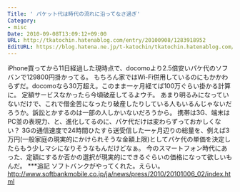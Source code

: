 ```yaml
---
Title: ' パケット代は時代の流れに沿ってなさ過ぎ'
Category:
- misc
Date: 2010-09-08T13:09:12+09:00
URL: http://tkatochin.hatenablog.com/entry/20100908/1283918952
EditURL: https://blog.hatena.ne.jp/t-katochin/tkatochin.hatenablog.com/atom/entry/6653586347154753438
---
```


iPhone買ってから11日経過した現時点で、docomoより2.5倍安いパケ代のソフバンで129800円掛かってる。
もちろん家ではWi-Fi併用しているのにもかかわらずだ。docomoなら30万超え。このまま一ヶ月経てば100万ぐらい掛かる計算に。
定額サービスなかったら今頃破産してるよウチ。
あまり明るみになっていないだけで、これで借金苦になったり破産したりしている人もいるんじゃないだろうか。訴訟とかするのは一部の人しかいないだろうから。
携帯は3G、端末はPC並の表現力、と、進化してるのに、パケ代だけは変わらずっておかしくない？
3Gの通信速度で24時間ひたすら送受信した一ヶ月辺りの総量を、例えば3万円(一般家庭の現実的にかけられそうな金額上限)としてパケ代の単価を決定したらもう少しマシになりそうなもんだけどなぁ。
今のスマートフォン時代にあった、定額にするか否かの選択が現実的にできるぐらいの価格になって欲しいもんだ。
***追記
ソフトバンクがやってくれた。えらい。
http://www.softbankmobile.co.jp/ja/news/press/2010/20101006_02/index.html
